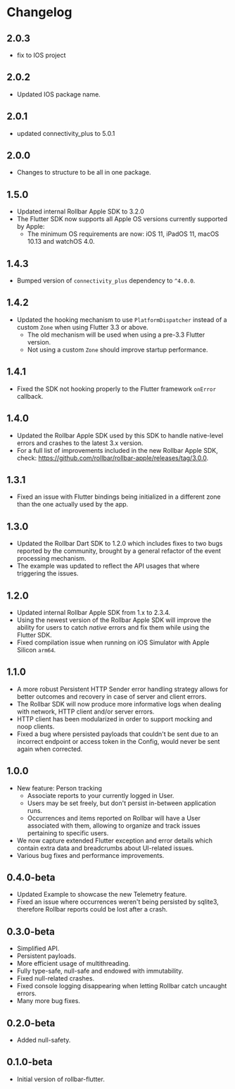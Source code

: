# Changelog
## 2.0.3

- fix to IOS project

## 2.0.2

- Updated IOS package name.

## 2.0.1

- updated connectivity_plus to 5.0.1

## 2.0.0

- Changes to structure to be all in one package.

## 1.5.0

- Updated internal Rollbar Apple SDK to 3.2.0
- The Flutter SDK now supports all Apple OS versions currently supported by Apple:
  - The minimum OS requirements are now: iOS 11, iPadOS 11, macOS 10.13 and watchOS 4.0.

## 1.4.3

- Bumped version of `connectivity_plus` dependency to `^4.0.0`.

## 1.4.2

- Updated the hooking mechanism to use `PlatformDispatcher` instead of a custom `Zone` when using Flutter 3.3 or above.
  - The old mechanism will be used when using a pre-3.3 Flutter version.
  - Not using a custom `Zone` should improve startup performance.

## 1.4.1

- Fixed the SDK not hooking properly to the Flutter framework `onError` callback.

## 1.4.0

- Updated the Rollbar Apple SDK used by this SDK to handle native-level errors and crashes to the latest 3.x version.
- For a full list of improvements included in the new Rollbar Apple SDK, check: https://github.com/rollbar/rollbar-apple/releases/tag/3.0.0.

## 1.3.1

- Fixed an issue with Flutter bindings being initialized in a different zone than the one actually used by the app.

## 1.3.0

- Updated the Rollbar Dart SDK to 1.2.0 which includes fixes to two bugs reported by the community, brought by a general refactor of the event processing mechanism.
- The example was updated to reflect the API usages that where triggering the issues.

## 1.2.0

- Updated internal Rollbar Apple SDK from 1.x to 2.3.4.
- Using the newest version of the Rollbar Apple SDK will improve the ability for users to catch _native_ errors and fix them while using the Flutter SDK.
- Fixed compilation issue when running on iOS Simulator with Apple Silicon `arm64`.

## 1.1.0

- A more robust Persistent HTTP Sender error handling strategy allows for better outcomes and recovery in case of server and client errors.
- The Rollbar SDK will now produce more informative logs when dealing with network, HTTP client and/or server errors.
- HTTP client has been modularized in order to support mocking and noop clients.
- Fixed a bug where persisted payloads that couldn't be sent due to an incorrect endpoint or access token in the Config, would never be sent again when corrected.

## 1.0.0

- New feature: Person tracking
  - Associate reports to your currently logged in User.
  - Users may be set freely, but don't persist in-between application runs.
  - Occurrences and items reported on Rollbar will have a User associated with them, allowing to organize and track issues pertaining to specific users.
- We now capture extended Flutter exception and error details which contain extra data and breadcrumbs about UI-related issues.
- Various bug fixes and performance improvements.

## 0.4.0-beta

- Updated Example to showcase the new Telemetry feature.
- Fixed an issue where occurrences weren't being persisted by sqlite3, therefore Rollbar reports could be lost after a crash.

## 0.3.0-beta

- Simplified API.
- Persistent payloads.
- More efficient usage of multithreading.
- Fully type-safe, null-safe and endowed with immutability.
- Fixed null-related crashes.
- Fixed console logging disappearing when letting Rollbar catch uncaught errors.
- Many more bug fixes.

## 0.2.0-beta

- Added null-safety.

## 0.1.0-beta

- Initial version of rollbar-flutter.
